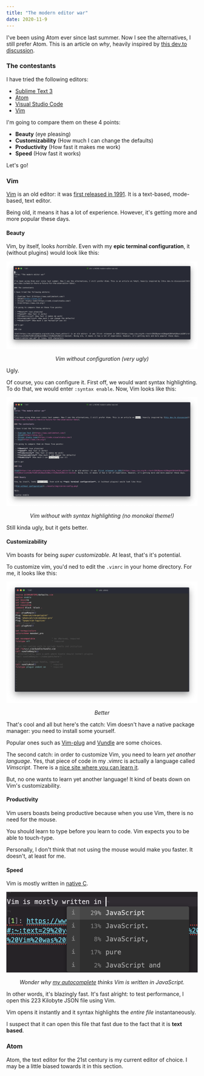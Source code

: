 ```yaml
---
title: "The modern editor war"
date: 2020-11-9
---
```


I've been using Atom ever since last summer. Now I see the alternatives, I still prefer Atom. This is an article on *why*, heavily inspired by [this dev.to discussion](https://dev.to/ben/is-there-a-future-for-the-atom-editor-5dno).

### The contestants

I have tried the following editors:

 - [Sublime Text 3](https://www.sublimetext.com/)
 - [Atom](https://atom.io/)
 - [Visual Studio Code](https://code.visualstudio.com/)
 - [Vim](https://www.vim.org/)

I'm going to compare them on these 4 points:

 - **Beauty** (eye pleasing)
 - **Customizability** (How much I can change the defaults)
 - **Productivity** (How fast it makes me work)
 - **Speed** (How fast it works)

Let's go!

### Vim

[Vim](https://en.wikipedia.org/wiki/Vim_(text_editor)) is an old editor: it was [first released in 1991][1]. It is a text-based, mode-based, text editor.

Being old, it means it has a lot of experience. However, it's getting more and more popular these days.

#### Beauty

Vim, by itself, looks *horrible*. Even with my **epic terminal configuration**, it (without plugins) would look like this:

![Vim without configuration](../assets/images/vim-no-config.png)

<p align="center"><em>Vim without configuration (very ugly)</em></p>

Ugly.

Of course, you can configure it. First off, we would want syntax highlighting. To do that, we would enter `:syntax enable`. Now, Vim looks like this:

![Vim with syntax highlighting](../assets/images/vim-syntax-enable.png)

<p align="center"><em>Vim without with syntax highlighting (no monokai theme!)</em></p>

Still kinda ugly, but it gets better.

#### Customizability

Vim boasts for being *super customizable*. At least, that's it's potential.

To customize vim, you'd ned to edit the `.vimrc` in your home directory. For me, it looks like this:

![My vimrc](../assets/images/my-vimrc.png)
<p align="center"><em>Better</em></cp>

That's cool and all but here's the catch: Vim doesn't have a native package manager: you need to install some yourself.

Popular ones such as [Vim-plug](https://github.com/junegunn/vim-plug) and [Vundle](https://github.com/VundleVim/Vundle.vim) are some choices.

The second catch: in order to customize Vim, you need to learn *yet another language*. Yes, that piece of code in my .vimrc is actually a language called *Vimscript*. There is a [nice site where you can learn it](https://learnvimscriptthehardway.stevelosh.com/).

But, no one wants to learn yet another language! It kind of beats down on Vim's customizability.

#### Productivity

Vim users boasts being productive because when you use Vim, there is no need for the mouse.

You should learn to type before you learn to code. Vim expects you to be able to touch-type.

Personally, I don't think that not using the mouse would make you faster. It doesn't, at least for me.

#### Speed

Vim is mostly written in [native C](https://github.com/vim/vim/search?l=c).

![Vim is written in C, you numbskull](../assets/images/tabnine-is-funny.png)
<p align="center"><em>Wonder why <a href="https://www.tabnine.com/">my autocomplete</a> thinks Vim is written in JavaScript.</em></p>

In other words, it's blazingly fast. It's fast alright: to test performance, I open this 223 Kilobyte JSON file using Vim.

Vim opens it instantly and it syntax highlights the *entire file* instantaneously.

I suspect that it can open this file that fast due to the fact that it is **text based**.

### Atom

Atom, the text editor for the 21st century is my current editor of choice. I may be a little biased towards it in this section.


[1]: https://www.vim.org/#:~:text=29%20years%20ago%20the%20very%20first%20version%20of%20Vim%20was%20built%20and%20distributed
